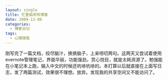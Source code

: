 ```yaml
---
layout: single
title: 忙里偷闲写博客
date: 2009-12-08
categories:
  - 博客日记
tags:
  - 心情随笔
---
```


刚写完了一篇文档，绞尽脑汁，换换脑子，上来唠叨两句。这两天又尝试着使用evernote管理笔记，界面华丽，功能强劲，赏心悦目，就是太耗资源了。勉强能在小笔记本上跑，输入中文的时候还吭哧吭哧的。本打算以后就直接在上面写日志，发了两篇测试，效果很不理想。放弃。发现我的共享空间又不能访问了。
